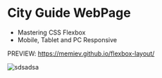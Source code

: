 # City Guide WebPage

- Mastering CSS Flexbox
- Mobile, Tablet and PC Responsive

PREVIEW: https://memiev.github.io/flexbox-layout/

![sdsadsa](https://user-images.githubusercontent.com/60774707/118362211-4824ea00-b597-11eb-9f5a-dfc34f98de6e.jpg)
